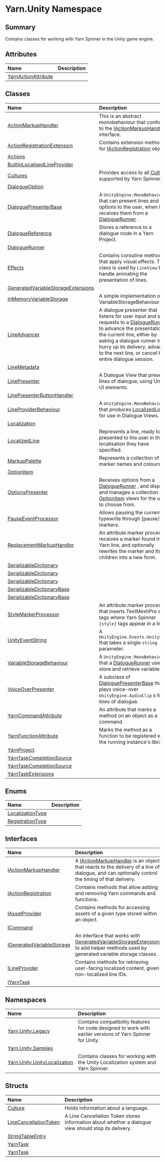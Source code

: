 # Yarn.Unity Namespace

## Summary

Contains classes for working with Yarn Spinner in the Unity game engine.


## Attributes

|Name|Description|
|:---|:---|
|[YarnActionAttribute](/docs/api/csharp/yarn.unity.yarnactionattribute.md)||

## Classes

|Name|Description|
|:---|:---|
|[ActionMarkupHandler](/docs/api/csharp/yarn.unity.actionmarkuphandler.md)|This is an abstract monobehaviour that conforms to the  [IActionMarkupHandler](yarn.unity.iactionmarkuphandler.md)  interface.|
|[ActionRegistrationExtension](/docs/api/csharp/yarn.unity.actionregistrationextension.md)|Contains extension methods for  [IActionRegistration](yarn.unity.iactionregistration.md)  objects.|
|[Actions](/docs/api/csharp/yarn.unity.actions.md)||
|[BuiltinLocalisedLineProvider](/docs/api/csharp/yarn.unity.builtinlocalisedlineprovider.md)||
|[Cultures](/docs/api/csharp/yarn.unity.cultures.md)|Provides access to all  [Culture](yarn.unity.culture.md) s supported by Yarn Spinner.|
|[DialogueOption](/docs/api/csharp/yarn.unity.dialogueoption.md)||
|[DialoguePresenterBase](/docs/api/csharp/yarn.unity.dialoguepresenterbase.md)|A  `UnityEngine.MonoBehaviour`  that can present lines and options to the user, when it receives them from a   [DialogueRunner](yarn.unity.dialoguerunner.md) .|
|[DialogueReference](/docs/api/csharp/yarn.unity.dialoguereference.md)|Stores a reference to a dialogue node in a Yarn Project.|
|[DialogueRunner](/docs/api/csharp/yarn.unity.dialoguerunner.md)||
|[Effects](/docs/api/csharp/yarn.unity.effects.md)|Contains coroutine methods that apply visual effects. This class is used by  `LineView`  to handle animating the presentation of lines.|
|[GeneratedVariableStorageExtensions](/docs/api/csharp/yarn.unity.generatedvariablestorageextensions.md)||
|[InMemoryVariableStorage](/docs/api/csharp/yarn.unity.inmemoryvariablestorage.md)|A simple implementation of VariableStorageBehaviour.|
|[LineAdvancer](/docs/api/csharp/yarn.unity.lineadvancer.md)|A dialogue presenter that listens for user input and sends requests to a  [DialogueRunner](yarn.unity.dialoguerunner.md)  to advance the presentation of the current line, either by asking a dialogue runner to hurry up its delivery, advance to the next line, or cancel the entire dialogue session.|
|[LineMetadata](/docs/api/csharp/yarn.unity.linemetadata.md)||
|[LinePresenter](/docs/api/csharp/yarn.unity.linepresenter.md)|A Dialogue View that presents lines of dialogue, using Unity UI elements.|
|[LinePresenterButtonHandler](/docs/api/csharp/yarn.unity.linepresenterbuttonhandler.md)||
|[LineProviderBehaviour](/docs/api/csharp/yarn.unity.lineproviderbehaviour.md)|A  `UnityEngine.MonoBehaviour`  that produces  [LocalizedLine](yarn.unity.localizedline.md) s, for use in Dialogue Views.|
|[Localization](/docs/api/csharp/yarn.unity.localization.md)||
|[LocalizedLine](/docs/api/csharp/yarn.unity.localizedline.md)|Represents a line, ready to be presented to the user in the localisation they have specified.|
|[MarkupPalette](/docs/api/csharp/yarn.unity.markuppalette.md)|Represents a collection of marker names and colours.|
|[OptionItem](/docs/api/csharp/yarn.unity.optionitem.md)||
|[OptionsPresenter](/docs/api/csharp/yarn.unity.optionspresenter.md)|Receives options from a  [DialogueRunner](yarn.unity.dialoguerunner.md) , and displays and manages a collection of  [OptionItem](yarn.unity.optionitem.md)  views for the user to choose from.|
|[PauseEventProcessor](/docs/api/csharp/yarn.unity.pauseeventprocessor.md)|Allows pausing the current typewrite through [pause/] markers.|
|[ReplacementMarkupHandler](/docs/api/csharp/yarn.unity.replacementmarkuphandler.md)|An attribute marker processor receives a marker found in a Yarn line, and optionally rewrites the marker and its children into a new form.|
|[SerializableDictionary](/docs/api/csharp/yarn.unity.serializabledictionary-1.md)||
|[SerializableDictionary](/docs/api/csharp/yarn.unity.serializabledictionary-2.md)||
|[SerializableDictionary](/docs/api/csharp/yarn.unity.serializabledictionary-3.md)||
|[SerializableDictionaryBase](/docs/api/csharp/yarn.unity.serializabledictionarybase-1.md)||
|[SerializableDictionaryBase](/docs/api/csharp/yarn.unity.serializabledictionarybase-2.md)||
|[StyleMarkerProcessor](/docs/api/csharp/yarn.unity.stylemarkerprocessor.md)|An attribute marker processor that inserts TextMeshPro style tags where Yarn Spinner  `[style]`  tags appear in a line.|
|[UnityEventString](/docs/api/csharp/yarn.unity.unityeventstring.md)|A  `UnityEngine.Events.UnityEvent`  that takes a single  `string`  parameter.|
|[VariableStorageBehaviour](/docs/api/csharp/yarn.unity.variablestoragebehaviour.md)|A  `UnityEngine.MonoBehaviour`  that a  [DialogueRunner](yarn.unity.dialoguerunner.md)  uses to store and retrieve variables.|
|[VoiceOverPresenter](/docs/api/csharp/yarn.unity.voiceoverpresenter.md)|A subclass of  [DialoguePresenterBase](yarn.unity.dialoguepresenterbase.md)  that plays voice-over `UnityEngine.AudioClip` s for lines of dialogue.|
|[YarnCommandAttribute](/docs/api/csharp/yarn.unity.yarncommandattribute.md)|An attribute that marks a method on an object as a command.|
|[YarnFunctionAttribute](/docs/api/csharp/yarn.unity.yarnfunctionattribute.md)|Marks the method as a function to be registered with the running instance's library.|
|[YarnProject](/docs/api/csharp/yarn.unity.yarnproject.md)||
|[YarnTaskCompletionSource](/docs/api/csharp/yarn.unity.yarntaskcompletionsource-1.md)||
|[YarnTaskCompletionSource](/docs/api/csharp/yarn.unity.yarntaskcompletionsource-2.md)||
|[YarnTaskExtensions](/docs/api/csharp/yarn.unity.yarntaskextensions.md)||

## Enums

|Name|Description|
|:---|:---|
|[LocalizationType](/docs/api/csharp/yarn.unity.localizationtype.md)||
|[RegistrationType](/docs/api/csharp/yarn.unity.registrationtype.md)||

## Interfaces

|Name|Description|
|:---|:---|
|[IActionMarkupHandler](/docs/api/csharp/yarn.unity.iactionmarkuphandler.md)|A  [IActionMarkupHandler](yarn.unity.iactionmarkuphandler.md)  is an object that reacts to the delivery of a line of dialogue, and can optionally control the timing of that delivery.|
|[IActionRegistration](/docs/api/csharp/yarn.unity.iactionregistration.md)|Contains methods that allow adding and removing Yarn commands and functions.|
|[IAssetProvider](/docs/api/csharp/yarn.unity.iassetprovider.md)|Contains methods for accessing assets of a given type stored within an object.|
|[ICommand](/docs/api/csharp/yarn.unity.icommand.md)||
|[IGeneratedVariableStorage](/docs/api/csharp/yarn.unity.igeneratedvariablestorage.md)|An interface that works with  [GeneratedVariableStorageExtensions](yarn.unity.generatedvariablestorageextensions.md)  to add helper methods used by generated variable storage classes.|
|[ILineProvider](/docs/api/csharp/yarn.unity.ilineprovider.md)|Contains methods for retrieving user-facing localized content, given non-localized line IDs.|
|[IYarnTask](/docs/api/csharp/yarn.unity.iyarntask.md)||

## Namespaces

|Name|Description|
|:---|:---|
|[Yarn.Unity.Legacy](/docs/api/csharp/yarn.unity.legacy.md)|Contains compatibility features for code designed to work with earlier versions of Yarn Spinner for Unity.|
|[Yarn.Unity.Samples](/docs/api/csharp/yarn.unity.samples.md)||
|[Yarn.Unity.UnityLocalization](/docs/api/csharp/yarn.unity.unitylocalization.md)|Contains classes for working with the Unity Localization system and Yarn Spinner.|

## Structs

|Name|Description|
|:---|:---|
|[Culture](/docs/api/csharp/yarn.unity.culture.md)|Holds information about a language.|
|[LineCancellationToken](/docs/api/csharp/yarn.unity.linecancellationtoken.md)|A Line Cancellation Token stores information about whether a dialogue view should stop its delivery.|
|[StringTableEntry](/docs/api/csharp/yarn.unity.stringtableentry.md)||
|[YarnTask](/docs/api/csharp/yarn.unity.yarntask-1.md)||
|[YarnTask](/docs/api/csharp/yarn.unity.yarntask-2.md)||


